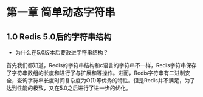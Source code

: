 # 第一章 简单动态字符串
## 1.0 Redis 5.0后的字符串结构
* 为什么在5.0版本后要改进字符串结构？

首先我们都知道，Redis的字符串结构和c语言的字符串不一样，Redis字符串保存了字符串数组的长度和进行了与扩展和等操作。进而，Redis字符串有二进制安全，查询字符串长度时间复杂度为O(1)等优秀的特性。但是Redis并不满足，为了达到性能的极致，又在5.0之后进行了进一步的优化。

